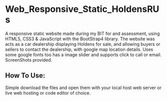# Web_Responsive_Static_HoldensRUs
A responsive static website made during my BIT for and assessment, using HTML5, CSS3 &amp; JavaScript with the BootStrap4 library. The website was acts as a car dealership displaying Holdens for sale, and allowing buyers or sellers to contact the dealership, with google map location details. Uses some google fonts too has a image slider and supports click to call or email. ScreenShots provided.

## How To Use:
Simple download the files and open them with your local host web server or live web hosting or code editor of choice.
